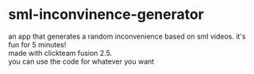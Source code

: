 # sml-inconvinence-generator
an app that generates a random inconvenience based on sml videos. it's fun for 5 minutes! <br>
made with clickteam fusion 2.5.<br> you can use the code for whatever you want
